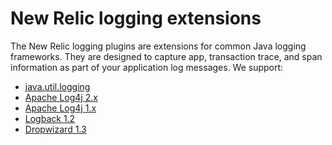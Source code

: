 # New Relic logging extensions

The New Relic logging plugins are extensions for common Java logging frameworks. They are designed to capture app, 
transaction trace, and span information as part of your application log messages. We support:

* [java.util.logging](jul/README.md)
* [Apache Log4j 2.x](log4j2/README.md)
* [Apache Log4j 1.x](log4j1/README.md)
* [Logback 1.2](logback/README.md)
* [Dropwizard 1.3](dropwizard/README.md)
